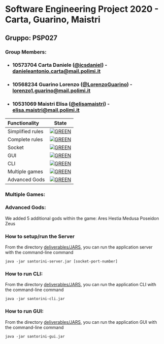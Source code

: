 


# Software Engineering Project 2020 - Carta, Guarino, Maistri
## Gruppo: PSP027

### Group Members:
* ### 10573704 Carta Daniele ([@icsdaniel](https://github.com/icsdaniel)) - danieleantonio.carta@mail.polimi.it
* ### 10568234 Guarino Lorenzo ([@LorenzoGuarino](https://github.com/LorenzoGuarino)) - lorenzo1.guarino@mail.polimi.it
* ### 10531069 Maistri Elisa ([@elisamaistri](https://github.com/elisamaistri)) - elisa.maistri@mail.polimi.it

| Functionality | State |
|:-----------------------|:------------------------------------:|
| Simplified rules | [![GREEN](https://placehold.it/15/44bb44/44bb44)](#) |
| Complete rules | [![GREEN](https://placehold.it/15/44bb44/44bb44)](#) |
| Socket |[![GREEN](https://placehold.it/15/44bb44/44bb44)](#)|
| GUI | [![GREEN](https://placehold.it/15/44bb44/44bb44)](#) |
| CLI | [![GREEN](https://placehold.it/15/44bb44/44bb44)](#) |
| Multiple games | [![GREEN](https://placehold.it/15/44bb44/44bb44)](#) |
| Advanced Gods | [![GREEN](https://placehold.it/15/44bb44/44bb44)](#) |


<!--
[![RED](https://placehold.it/15/f03c15/f03c15)](#)
[![YELLOW](https://placehold.it/15/ffdd00/ffdd00)](#)
[![GREEN](https://placehold.it/15/44bb44/44bb44)](#)
-->

### Multiple Games:

### Advanced Gods:
We added 5 additional gods within the game:
Ares
Hestia
Medusa
Poseidon
Zeus


### How to setup/run the Server
From the directory [deliverables/JARS](./deliverables/JARS), you can run the application server with the command-line command

    java -jar santorini-server.jar [socket-port-number]

### How to run CLI:
From the directory [deliverables/JARS](./deliverables/JARS), you can run the application CLI with the command-line command

    java -jar santorini-cli.jar

### How to run GUI:
From the directory [deliverables/JARS](./deliverables/JARS), you can run the application GUI with the command-line command

    java -jar santorini-gui.jar

